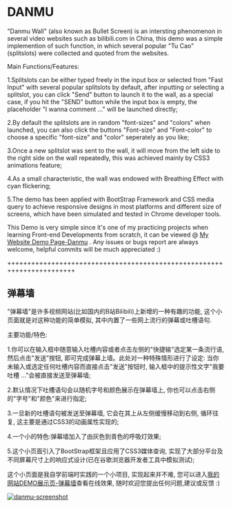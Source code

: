 # DANMU

"Danmu Wall" (also known as Bullet Screen) is an intersting phenomenon in several video websites such as bilibili.com in China, this demo was a simple implemention of such function, in which several popular "Tu Cao" (splitslots) were collected and quoted from the websites.

Main Functions/Features:

1.Splitslots can be either typed freely in the input box or selected from "Fast Input" with several popular splitslots by default, after inputting or selecting a splitslot, you can click "Send" button to launch it to the wall, as a special case, if you hit the "SEND" button while the input box is empty, the placeholder "I wanna comment ..." will be launched directly;

2.By default the splitslots are in random "font-sizes" and "colors" when launched, you can also click the buttons "Font-size" and "Font-color" to choose a specific "font-size" and "color" seperately as you like;

3.Once a new splitslot was sent to the wall, it will move from the left side to the right side on the wall repeatedly, this was achieved mainly by CSS3 animations feature;

4.As a small characteristic, the wall was endowed with Breathing Effect with cyan flickering;

5.The demo has been applied with BootStrap Framework and CSS media query to achieve responsive designs in most platforms and different size of screens, which have been simulated and tested in Chrome developer tools.

This Demo is very simple since it's one of my practicing projects when learning Front-end Developments from scratch, it can be viewed @ <a href ="https://www.mike652638.com/demo/danmu.html">My Website Demo Page-Danmu</a>
. Any issues or bugs report are always welcome, helpful commits will be much appreciated :)

+++++++++++++++++++++++++++++++++++++++++++++++++++++++++++++++++++++++

<h2>弹幕墙</h2>

"弹幕墙"是许多视频网站(比如国内的B站Bilibili)上新增的一种有趣的功能, 这个小页面就是对这种功能的简单模拟, 其中内置了一些网上流行的弹幕或吐槽语句.

主要功能/特色:

1.你可以在输入框中随意输入吐槽内容或者点击左侧的"快捷输"选定某一条流行语, 然后点击"发送"按钮, 即可完成弹幕上墙。此处对一种特殊情形进行了设定: 当你未输入或选定任何吐槽内容而直接点击"发送"按钮时, 输入框中的提示性文字"我要吐槽 ..."会被直接发送至弹幕墙;

2.默认情况下吐槽语句会以随机字号和颜色展示在弹幕墙上, 你也可以点击右侧的"字号"和"颜色"来进行指定;

3.一旦新的吐槽语句被发送至弹幕墙, 它会在其上从左侧缓慢移动到右侧, 循环往复, 这主要是通过CSS3的动画属性实现的;

4.一个小的特色:弹幕墙加入了由灰色到青色的呼吸灯效果;

5.这个小页面引入了BootStrap框架且应用了CSS3媒体查询, 实现了大部分平台及不同屏幕尺寸上的响应式设计(已在谷歌浏览器开发者工具中模拟测试);

这个小页面是我自学前端时实践的一个小项目, 实现起来并不难, 您可以进入<a href ="https://www.mike652638.com/demo/danmu.html">我的网站DEMO展示页-弹幕墙<a/>查看在线效果, 随时欢迎您提出任何问题,建议或反馈 :) 

<a target="_blank" href = "https://www.mike652638.com/demo/danmu.html"><img src="https://www.mike652638.com/demo/danmu/scrShts/danmuScrSht-pc.png" alt="danmu-screenshot" /></a>
